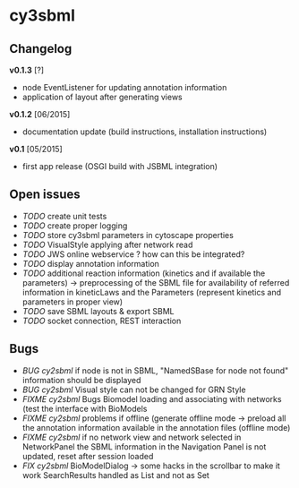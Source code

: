 # cy3sbml
## Changelog

**v0.1.3** [?]
* node EventListener for updating annotation information
* application of layout after generating views

**v0.1.2** [06/2015]
* documentation update (build instructions, installation instructions)

**v0.1** [05/2015]
* first app release (OSGI build with JSBML integration)

## Open issues
* *TODO* create unit tests
* *TODO* create proper logging
* *TODO* store cy3sbml parameters in cytoscape properties
* *TODO* VisualStyle applying after network read
* *TODO* JWS online webservice ? how can this be integrated?
* *TODO* display annotation information
* *TODO* additional reaction information (kinetics and if available the parameters)
-> preprocessing of the SBML file for availability of referred information in kineticLaws and the Parameters (represent kinetics and parameters in proper view)
* *TODO* save SBML layouts & export SBML
* *TODO* socket connection, REST interaction

## Bugs
* *BUG cy2sbml* if node is not in SBML, "NamedSBase for node not found" information should be displayed
* *BUG cy2sbml* Visual style can not be changed for GRN Style
* *FIXME cy2sbml* Bugs Biomodel loading and associating with networks (test the interface with BioModels
* *FIXME cy2sbml* problems if offline (generate offline mode -> preload all the annotation information 
available in the annotation files (offline mode)
* *FIXME cy2sbml* if no network view and network selected in NetworkPanel the SBML information in the
Navigation Panel is not updated, reset after session loaded
* *FIX cy2sbml* BioModelDialog -> some hacks in the scrollbar to make it work SearchResults handled as List and not as Set
